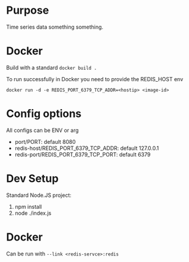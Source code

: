 
# Purpose

Time series data something something.

# Docker

Build with a standard `docker build .`

To run successfully in Docker you need to provide the REDIS_HOST env

`docker run -d -e REDIS_PORT_6379_TCP_ADDR=<hostip> <image-id>`

# Config options

All configs can be ENV or arg
- port/PORT: default 8080
- redis-host/REDIS_PORT_6379_TCP_ADDR: default 127.0.0.1
- redis-port/REDIS_PORT_6379_TCP_PORT: default 6379

# Dev Setup

Standard Node.JS project:
1. npm install
2. node ./index.js


# Docker

Can be run with `--link <redis-servce>:redis`
